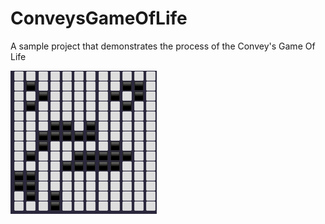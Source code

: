 # ConveysGameOfLife

A sample project that demonstrates the process of the Convey's Game Of Life

![cgof](src/main/resources/cgof.gif)